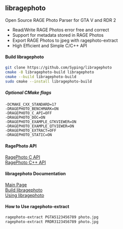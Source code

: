 ## libragephoto
Open Source RAGE Photo Parser for GTA V and RDR 2

- Read/Write RAGE Photos error free and correct
- Support for metadata stored in RAGE Photos
- Export RAGE Photos to jpeg with ragephoto-extract
- High Efficient and Simple C/C++ API

#### Build libragephoto

```bash
git clone https://github.com/Syping/libragephoto
cmake -B libragephoto-build libragephoto
cmake --build libragephoto-build
sudo cmake --install libragephoto-build
```

##### Optional CMake flags
`-DCMAKE_CXX_STANDARD=17`  
`-DRAGEPHOTO_BENCHMARK=ON`  
`-DRAGEPHOTO_C_API=OFF`  
`-DRAGEPHOTO_DOC=ON`  
`-DRAGEPHOTO_EXAMPLE_GTKVIEWER=ON`  
`-DRAGEPHOTO_EXAMPLE_QTVIEWER=ON`  
`-DRAGEPHOTO_EXTRACT=OFF`  
`-DRAGEPHOTO_STATIC=ON`

#### RagePhoto API

[RagePhoto C API](https://libragephoto.syping.de/doc/RagePhotoC_8h.html)  
[RagePhoto C++ API](https://libragephoto.syping.de/doc/classRagePhoto.html)

#### libragephoto Documentation

[Main Page](https://libragephoto.syping.de/doc/)  
[Build libragephoto](https://libragephoto.syping.de/doc/Build.html)  
[Using libragephoto](https://libragephoto.syping.de/doc/Usage.html)

#### How to Use ragephoto-extract

```bash
ragephoto-extract PGTA5123456789 photo.jpg
ragephoto-extract PRDR3123456789 photo.jpg
```
